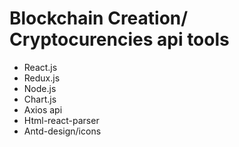 # Blockchain Creation/ Cryptocurencies api tools
- React.js
- Redux.js
- Node.js
- Chart.js
- Axios api
- Html-react-parser
- Antd-design/icons
